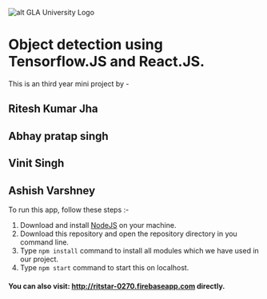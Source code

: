 ![alt GLA University Logo](https://image3.mouthshut.com/images/imagesp/925773425s.png)

# Object detection using Tensorflow.JS and React.JS.

This is an third year mini project by -

## Ritesh Kumar Jha
## Abhay pratap singh
## Vinit Singh
## Ashish Varshney

To run this app, follow these steps :-
1. Download and install [NodeJS](https://nodejs.org/en/) on your machine.
1. Download this repository and open the repository directory in you command line.
1. Type `npm install` command to install all modules which we have used in our project.
1. Type `npm start` command to start this on localhost.

#### You can also visit: http://ritstar-0270.firebaseapp.com directly.
